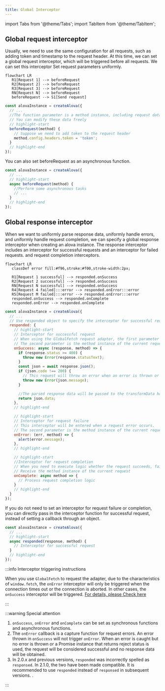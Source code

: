 ```yaml
---
title: Global Interceptor
---
```


import Tabs from '@theme/Tabs';
import TabItem from '@theme/TabItem';

## Global request interceptor

Usually, we need to use the same configuration for all requests, such as adding token and timestamp to the request header. At this time, we can set a global request interceptor, which will be triggered before all requests. We can set this interceptor Set request parameters uniformly.

```mermaid
flowchart LR
   R1[Request 1] --> beforeRequest
   R2[Request 2] --> beforeRequest
   R3[Request 3] --> beforeRequest
   RN[Request N] --> beforeRequest
   beforeRequest --> S1[Send request]
```

```javascript
const alovaInstance = createAlova({
  // ...
  //The function parameter is a method instance, including request data such as url, params, data, headers, etc.
  // You can modify these data freely
  // highlight-start
  beforeRequest(method) {
    // Suppose we need to add token to the request header
    method.config.headers.token = 'token';
  }
  // highlight-end
});
```

You can also set beforeRequest as an asynchronous function.

```javascript
const alovaInstance = createAlova({
  // ...
  // highlight-start
  async beforeRequest(method) {
    //Perform some asynchronous tasks
    // ...
  }
  // highlight-end
});
```

## Global response interceptor

When we want to uniformly parse response data, uniformly handle errors, and uniformly handle request completion, we can specify a global response interceptor when creating an alova instance. The response interceptor includes an interceptor for successful requests and an interceptor for failed requests. and request completion interceptors.

```mermaid
flowchart LR
   classDef error fill:#f96,stroke:#f00,stroke-width:2px;

   R1[Request 1 successful] --> responded.onSuccess
   R2[Request 2 successful] --> responded.onSuccess
   RN[Request N successful] --> responded.onSuccess
   R4[Request 4 failed]:::error --> responded.onError:::error
   R5[Request M failed]:::error --> responded.onError:::error
   responded.onSuccess --> responded.onComplete
   responded.onError --> responded.onComplete
```

```javascript
const alovaInstance = createAlova({
  // ...
  // Use responded object to specify the interceptor for successful request and the interceptor for failed request respectively.
  responded: {
    // highlight-start
    // Interceptor for successful request
    // When using the GlobalFetch request adapter, the first parameter receives the Response object
    // The second parameter is the method instance of the current request. You can use it to synchronize the configuration information before and after the request.
    onSuccess: async (response, method) => {
      if (response.status >= 400) {
        throw new Error(response.statusText);
      }
      const json = await response.json();
      if (json.code !== 200) {
        // This request will throw an error when an error is thrown or a Promise instance with reject status is returned.
        throw new Error(json.message);
      }

      //The parsed response data will be passed to the transformData hook function of the method instance. These functions will be explained later.
      return json.data;
    },
    // highlight-end

    // highlight-start
    // Interceptor for request failure
    // This interceptor will be entered when a request error occurs.
    // The second parameter is the method instance of the current request. You can use it to synchronize the configuration information before and after the request.
    onError: (err, method) => {
      alert(error.message);
    },
    // highlight-end

    // highlight-start
    //Interceptor for request completion
    // When you need to execute logic whether the request succeeds, fails, or hits the cache, you can specify a global `onComplete` interceptor when creating an alova instance, such as turning off the request loading state.
    // Receive the method instance of the current request
    onComplete: async method => {
      // Process request completion logic
    }
    // highlight-end
  }
});
```

If you do not need to set an interceptor for request failure or completion, you can directly pass in the interceptor function for successful request, instead of setting a callback through an object.

```javascript
const alovaInstance = createAlova({
  // ...
  // highlight-start
  async responded(response, method) {
    // Interceptor for successful request
  }
  // highlight-end
});
```

:::info Interceptor triggering instructions

When you use `GlobalFetch` to request the adapter, due to the characteristics of `window.fetch`, the `onError` interceptor will only be triggered when the connection times out or the connection is aborted. In other cases, the `onSuccess` interceptor will be triggered. [For details, please Check here](https://developer.mozilla.org/docs/Web/API/fetch)

:::

:::warning Special attention

1. `onSuccess`, `onError` and `onComplete` can be set as synchronous functions and asynchronous functions.
2. The `onError` callback is a capture function for request errors. An error thrown in `onSuccess` will not trigger `onError`. When an error is caught but no error is thrown or a Promise instance that returns reject status is used, the request will be considered successful and no response data will be obtained.
3. In 2.0.x and previous versions, `responded` was incorrectly spelled as `responsed`. In 2.1.0, the two have been made compatible. It is recommended to use `responded` instead of `responsed` in subsequent versions. .

:::
